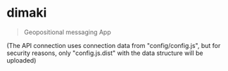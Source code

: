 # dimaki

> Geopositional messaging App

(The API connection uses connection data from "config/config.js", but for security reasons, only "config.js.dist" with the data structure will be uploaded)